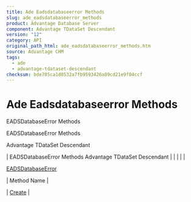 ```yaml
---
title: Ade Eadsdatabaseerror Methods
slug: ade_eadsdatabaseerror_methods
product: Advantage Database Server
component: Advantage TDataSet Descendant
version: "12"
category: API
original_path_html: ade_eadsdatabaseerror_methods.htm
source: Advantage CHM
tags:
  - ade
  - advantage-tdataset-descendant
checksum: bde705ca1d8532a7fb9593426a89cd21e9f04ccf
---
```


# Ade Eadsdatabaseerror Methods

EADSDatabaseError Methods

EADSDatabaseError Methods

Advantage TDataSet Descendant

| EADSDatabaseError Methods  Advantage TDataSet Descendant |  |  |  |  |

[EADSDatabaseError](ade_eadsdatabaseerror.md)

| Method Name |

| [Create](ade_eadsdatabaseerror_create.md) |
